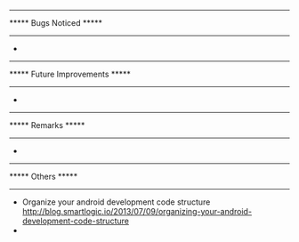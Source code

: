 *******************************
*****    Bugs Noticed     *****
*******************************
-





*******************************
***** Future Improvements *****
*******************************
-





*******************************
*****      Remarks        *****
*******************************
-





*******************************
*****       Others        *****
*******************************
-	Organize your android development code structure
	http://blog.smartlogic.io/2013/07/09/organizing-your-android-development-code-structure
-	